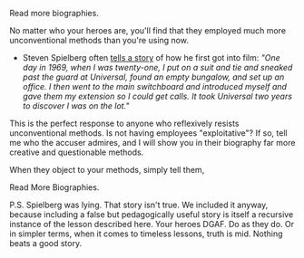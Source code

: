 Read more biographies.

No matter who your heroes are, you'll find that they employed much more unconventional methods than you're using now.

- Steven Spielberg often [tells a story](https://www.snopes.com/fact-check/spielberg-universal/) of how he first got into film: _"One day in 1969, when I was twenty-one, I put on a suit and tie and sneaked past the guard at Universal, found an empty bungalow, and set up an office. I then went to the main switchboard and introduced myself and gave them my extension so I could get calls. It took Universal two years to discover I was on the lot."_

This is the perfect response to anyone who reflexively resists unconventional methods. Is not having employees "exploitative"? If so, tell me who the accuser admires, and I will show you in their biography far more creative and questionable methods.

When they object to your methods, simply tell them,

Read More Biographies.

P.S. Spielberg was lying. That story isn't true. We included it anyway, because including a false but pedagogically useful story is itself a recursive instance of the lesson described here. Your heroes DGAF. Do as they do. Or in simpler terms, when it comes to timeless lessons, truth is mid. Nothing beats a good story.